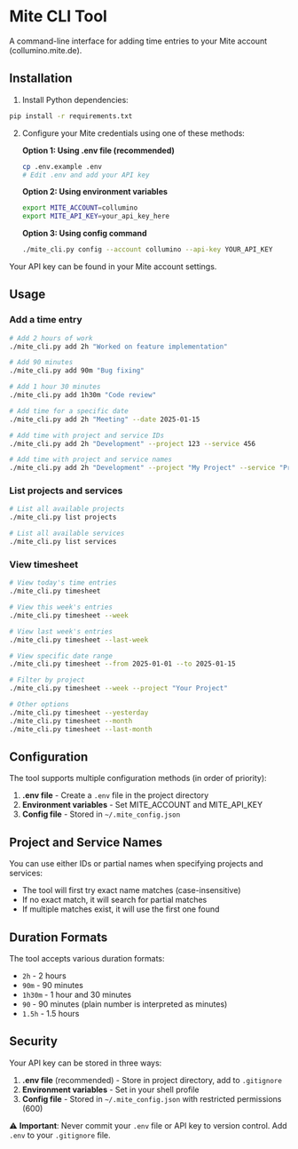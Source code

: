 # Mite CLI Tool

A command-line interface for adding time entries to your Mite account (collumino.mite.de).

## Installation

1. Install Python dependencies:
```bash
pip install -r requirements.txt
```

2. Configure your Mite credentials using one of these methods:

   **Option 1: Using .env file (recommended)**
   ```bash
   cp .env.example .env
   # Edit .env and add your API key
   ```

   **Option 2: Using environment variables**
   ```bash
   export MITE_ACCOUNT=collumino
   export MITE_API_KEY=your_api_key_here
   ```

   **Option 3: Using config command**
   ```bash
   ./mite_cli.py config --account collumino --api-key YOUR_API_KEY
   ```

Your API key can be found in your Mite account settings.

## Usage

### Add a time entry

```bash
# Add 2 hours of work
./mite_cli.py add 2h "Worked on feature implementation"

# Add 90 minutes
./mite_cli.py add 90m "Bug fixing"

# Add 1 hour 30 minutes
./mite_cli.py add 1h30m "Code review"

# Add time for a specific date
./mite_cli.py add 2h "Meeting" --date 2025-01-15

# Add time with project and service IDs
./mite_cli.py add 2h "Development" --project 123 --service 456

# Add time with project and service names
./mite_cli.py add 2h "Development" --project "My Project" --service "Programming"
```

### List projects and services

```bash
# List all available projects
./mite_cli.py list projects

# List all available services
./mite_cli.py list services
```

### View timesheet

```bash
# View today's time entries
./mite_cli.py timesheet

# View this week's entries
./mite_cli.py timesheet --week

# View last week's entries
./mite_cli.py timesheet --last-week

# View specific date range
./mite_cli.py timesheet --from 2025-01-01 --to 2025-01-15

# Filter by project
./mite_cli.py timesheet --week --project "Your Project"

# Other options
./mite_cli.py timesheet --yesterday
./mite_cli.py timesheet --month
./mite_cli.py timesheet --last-month
```

## Configuration

The tool supports multiple configuration methods (in order of priority):

1. **.env file** - Create a `.env` file in the project directory
2. **Environment variables** - Set MITE_ACCOUNT and MITE_API_KEY
3. **Config file** - Stored in `~/.mite_config.json`

## Project and Service Names

You can use either IDs or partial names when specifying projects and services:
- The tool will first try exact name matches (case-insensitive)
- If no exact match, it will search for partial matches
- If multiple matches exist, it will use the first one found

## Duration Formats

The tool accepts various duration formats:
- `2h` - 2 hours
- `90m` - 90 minutes
- `1h30m` - 1 hour and 30 minutes
- `90` - 90 minutes (plain number is interpreted as minutes)
- `1.5h` - 1.5 hours

## Security

Your API key can be stored in three ways:

1. **.env file** (recommended) - Store in project directory, add to `.gitignore`
2. **Environment variables** - Set in your shell profile
3. **Config file** - Stored in `~/.mite_config.json` with restricted permissions (600)

⚠️ **Important**: Never commit your `.env` file or API key to version control. Add `.env` to your `.gitignore` file.
